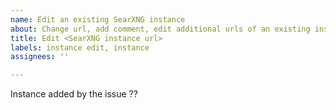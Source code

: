 ```yaml
---
name: Edit an existing SearXNG instance
about: Change url, add comment, edit additional urls of an existing instance.
title: Edit <SearXNG instance url>
labels: instance edit, instance
assignees: ''

---
```


<!--
Replace <SearXNG instance url> in the title by the URL.
Replace the ?? below.
-->
Instance added by the issue ??

<!-- describe your change -->
